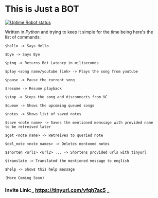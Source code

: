 # This is Just a **BOT**

[![Uptime Robot status](https://img.shields.io/uptimerobot/status/m788436947-393c2887e33dbd5875a63187?label=BOT%20STATUS&logo=discord&style=for-the-badge)](https://stats.uptimerobot.com/ZXjngtMNOl)

Written in _Python_ and trying to keep it simple for the time being here's the list of commands:

```
$hello -> Says Hello

$bye -> Says Bye

$ping -> Returns Bot Latency in miliseconds

$play <song name/youtube link> -> Plays the song from youtube

$pause -> Pause the current song

$resume -> Resume playback

$stop -> Stops the song and disconnects from VC

$queue -> Shows the upcoming queued songs

$notes -> Shows list of saved notes

$save <note name> -> Saves the mentioned menssage with provided name to be retreived later

$get <note name> -> Retreives to queried note

$del_note <note names> -> Deletes mentoned notes

$shorten <url1> <url2> ... -> Shortens provided urls with tinyurl

$translate -> Translated the mentioned message to english

$help -> Shows this help message

(More Coming Soon)
```
### **Invite Link**:_ https://tinyurl.com/yfqh7ac5 _